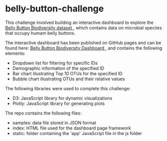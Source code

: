 # belly-button-challenge

This challenge involved building an interactive dashboard to explore the <a href="https://robdunnlab.com/projects/belly-button-biodiversity/" > Belly Button Biodiversity dataset </a>, which contains data on microbial speciies that occupy humam belly buttons. 

The interactive dashboard has been published on GitHub pages and can be found here: <a href="https://ajunjee-selvam.github.io/belly-button-challenge/" > Belly Button Biodiversity Dashboard </a>, and contains the following elements:
- Dropdown list for filtering for specific IDs
- Demographic information of the specified ID
- Bar chart illustrating Top 10 OTUs for the specified ID
- Bubble chart illustrating OTUs and their relative values

The following libraries were used to complete this challenge:
- D3: JavaScript library for dynamic visualizations
- Plotly: JavaScript ilbrary for generating plots

The repo contains the following files:
- samples: data file stored in JSON format
- index: HTML file used for the dashboard page framework
- static: folder containing the 'app' JavaScript file in the js folder